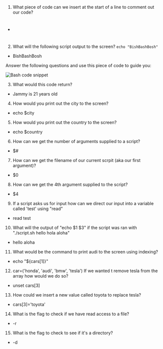 1) What piece of code can we insert at the start of a line to comment out our code?

- #


2) What will the following script output to the screen? 
`echo "BishBashBosh"`

- BishBashBosh

Answer the following questions and use this piece of code to guide you:

![Bash code snippet](https://i.ibb.co/NncnrQ2/carbon-7.png)

3) What would this code return?

- Jammy is 21 years old

4) How would you print out the city to the screen?

- echo $city

5) How would you print out the country to the screen?

- echo $country

6) How can we get the number of arguments supplied to a script?

- $#

7) How can we get the filename of our current scrpit (aka our first argument)?

- $0

8) How can we get the 4th argument supplied to the script?

- $4

9) If a script asks us for input how can we direct our input into a variable called 'test' using "read"

- read test

10) What will the output of "echo $1 $3" if the script was ran with "./script.sh hello hola aloha"

- hello aloha

11) What would be the command to print audi to the screen using indexing?

- echo "${cars[1]}"


12) car=('honda', 'audi', 'bmw', 'tesla') If we wanted t remove tesla from the array how would we do so?

- unset cars[3]

13) How could we insert a new value called toyota to replace tesla?

- cars[3]='toyota'

14) What is the flag to check if we have read access to a file?

- -r

15) What is the flag to check to see if it's a directory?

- -d